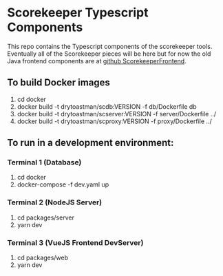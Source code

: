# Scorekeeper Typescript Components

This repo contains the Typescript components of the scorekeeper tools.  Eventually all of the Scorekeeper pieces will be here but for now the old Java frontend components are at [github ScorekeeperFrontend](https://github.com/drytoastman/scorekeeperfrontend).

## To build Docker images

 1. cd docker
 2. docker build -t drytoastman/scdb:VERSION     -f db/Dockerfile     db
 3. docker build -t drytoastman/scserver:VERSION -f server/Dockerfile ../
 4. docker build -t drytoastman/scproxy:VERSION  -f proxy/Dockerfile  ../

## To run in a development environment:

### Terminal 1 (Database)
 1. cd docker
 2. docker-compose -f dev.yaml up

### Terminal 2 (NodeJS Server)
 1. cd packages/server
 2. yarn dev

### Terminal 3 (VueJS Frontend DevServer)
 1. cd packages/web
 2. yarn dev


